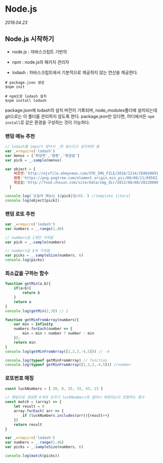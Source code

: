# Node.js

*2019.04.23*



## Node.js 시작하기

- node.js : 자바스크립트 기반의

- npm : node.js의 패키지 관리자

- lodash : 자바스크립트에서 기본적으로 제공하지 않는 연산을 제공한다.

```shell
# package.json 생성
$npm init
```
```shell
# npm으로 lodash 설치
$npm install lodash
```

package.json에 lodash의 설치 버전이 기록되며, node_modules폴더에 설치되는데 git으로는 이 폴더를 관리하지 않도록 한다. package.json만 있다면, 어디에서든 `npm install`로 같은 환경을 구성하는 것이 가능하다.



### 랜덤 메뉴 추천

```javascript
// lodash를 import 받아서 _에 넣는다고 생각하면 됨
var _=require('lodash')
var menus = ['짜장면','짬뽕','볶음밥']
var pick = _.sample(menus)

var object = {
    짜장면:'http://ojsfile.ohmynews.com/STD_IMG_FILE/2016/1214/IE002069160_STD.jpg',
    짬뽕:'https://png.pngtree.com/element_origin_min_pic/00/00/11/095823383855d7e.jpg',
    볶음밥:'http://food.chosun.com/site/data/img_dir/2012/08/08/2012080802054_0.jpg'
  }

console.log(`오늘의 메뉴는 ${pick}입니다.`) //template literal
console.log(object[pick])
```



### 랜덤 로또 추천

```javascript
var _=require('lodash')
var numbers = _.range(1,46)

// numbers값 1개만 가져옴
var pick = _.sample(numbers)

// numbers값 6개 가져옴
var picks = _.sampleSize(numbers, 6)
console.log(picks)
```



###  최소값을 구하는 함수

```javascript
function getMin(a,b){
    if(a>b){
        return b
    }
    return a
}
console.log(getMin(2,3)) // 2
```
```javascript
function getMinFromArray(numbers){  
    var min = Infinity
    numbers.forEach(number => {
        min = min > number ? number : min
    });
    return min
}
console.log(getMinFromArray([1,2,3,-4,5])) // -4

console.log(typeof getMinFromArray) // function
console.log(typeof getMinFromArray([1,2,3,-4,5])) //number
```



### 로또번호 매칭

```javascript
const luckNumbers = [ 20, 8, 25, 33, 43, 23 ]

// 랜덤으로 생성한 6개의 숫자가 luckNumbers와 얼마나 매칭되는지 반환하는 함수
const match = (array) => {
    let result = 0
    array.forEach( arr => {
        if (luckNumbers.includes(arr)){result++}
    }) 
    return result
}

var _=require('lodash')
var numbers = _.range(1,46)
var picks = _.sampleSize(numbers, 6)

console.log(match(picks))
```





